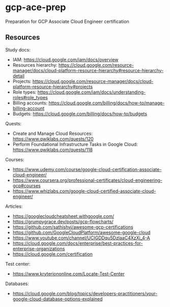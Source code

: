 # gcp-ace-prep

Preparation for GCP Associate Cloud Engineer certification

## Resources

Study docs:

- IAM: <https://cloud.google.com/iam/docs/overview>  
- Resources hierarchy: <https://cloud.google.com/resource-manager/docs/cloud-platform-resource-hierarchy#resource-hierarchy-detail>
- Projects: <https://cloud.google.com/resource-manager/docs/cloud-platform-resource-hierarchy#projects>
- Role types: <https://cloud.google.com/iam/docs/understanding-roles#role_types>
- Billing accounts: <https://cloud.google.com/billing/docs/how-to/manage-billing-account>
- Budgets: <https://cloud.google.com/billing/docs/how-to/budgets>

Quests:

- Create and Manage Cloud Resources: <https://www.qwiklabs.com/quests/120>
- Perform Foundational Infrastructure Tasks in Google Cloud: <https://www.qwiklabs.com/quests/118>

Courses:

- <https://www.udemy.com/course/google-cloud-certification-associate-cloud-engineer/>
- <https://www.coursera.org/professional-certificates/cloud-engineering-gcp#courses>
- <https://www.whizlabs.com/google-cloud-certified-associate-cloud-engineer/>

Articles:

- <https://googlecloudcheatsheet.withgoogle.com/>
- <https://grumpygrace.dev/posts/gcp-flowcharts/>
- <https://github.com/sathishvj/awesome-gcp-certifications>
- <https://github.com/GoogleCloudPlatform/awesome-google-cloud>
- <https://www.youtube.com/channel/UCIGDDqu5DzlaaC4XzXj_4-A>
- <https://cloud.google.com/docs/enterprise/best-practices-for-enterprise-organizations>
- <https://cloud.google.com/certification>

Test center:

- <https://www.kryteriononline.com/Locate-Test-Center>

Databases:

- <https://cloud.google.com/blog/topics/developers-practitioners/your-google-cloud-database-options-explained>